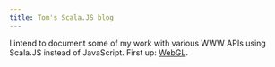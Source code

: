 ```yaml
---
title: Tom's Scala.JS blog
---
```


I intend to document some of my work with various WWW APIs using Scala.JS instead of JavaScript. First up:
[WebGL]([https://developer.mozilla.com](https://developer.mozilla.org/en-US/docs/Web/API/WebGL_API)https://developer.mozilla.org/en-US/docs/Web/API/WebGL_API).
